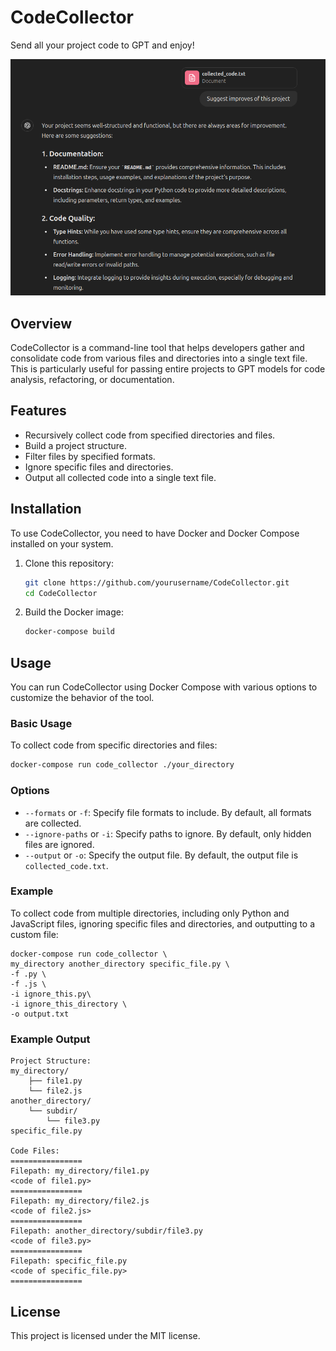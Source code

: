 # CodeCollector

Send all your project code to GPT and enjoy!

![image](.images/img.png)

## Overview

CodeCollector is a command-line tool that helps developers gather and consolidate code from various files and
directories into a single text file. This is particularly useful for passing entire projects to GPT models for code
analysis, refactoring, or documentation.

## Features

- Recursively collect code from specified directories and files.
- Build a project structure.
- Filter files by specified formats.
- Ignore specific files and directories.
- Output all collected code into a single text file.

## Installation

To use CodeCollector, you need to have Docker and Docker Compose installed on your system.

1. Clone this repository:

    ```sh
    git clone https://github.com/yourusername/CodeCollector.git
    cd CodeCollector
    ```

2. Build the Docker image:

    ```sh
    docker-compose build
    ```

## Usage

You can run CodeCollector using Docker Compose with various options to customize the behavior of the tool.

### Basic Usage

To collect code from specific directories and files:

```sh
docker-compose run code_collector ./your_directory
```

### Options

* `--formats` or `-f`: Specify file formats to include. By default, all formats are collected.
* `--ignore-paths` or `-i`: Specify paths to ignore. By default, only hidden files
  are ignored.
* `--output` or `-o`: Specify the output file. By default, the output file is `collected_code.txt`.

### Example

To collect code from multiple directories, including only Python and JavaScript files, ignoring specific files and
directories, and outputting to a custom file:

```shell
docker-compose run code_collector \
my_directory another_directory specific_file.py \
-f .py \
-f .js \
-i ignore_this.py\
-i ignore_this_directory \
-o output.txt
```

### Example Output

```
Project Structure:
my_directory/
    ├── file1.py
    └── file2.js
another_directory/
    └── subdir/
        └── file3.py
specific_file.py

Code Files:
================
Filepath: my_directory/file1.py
<code of file1.py>
================
Filepath: my_directory/file2.js
<code of file2.js>
================
Filepath: another_directory/subdir/file3.py
<code of file3.py>
================
Filepath: specific_file.py
<code of specific_file.py>
================
```

## License

This project is licensed under the MIT license.
